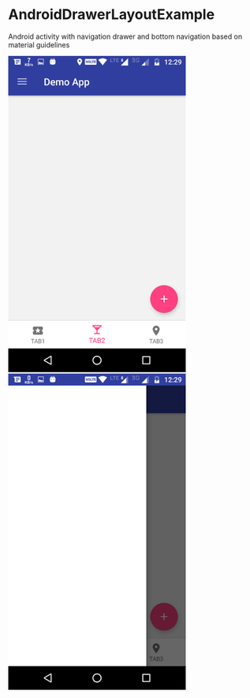 # AndroidDrawerLayoutExample
Android activity with navigation drawer and bottom navigation based on material guidelines
<p>
<img src="https://github.com/vrjgamer/AndroidDrawerLayoutExample/blob/master/Screenshot_20161224-122933.png" width="360" alt="ScreenShot 1"/> <img src="https://github.com/vrjgamer/AndroidDrawerLayoutExample/blob/master/Screenshot_20161224-122924.png" width="360" alt="ScreenShot 2" />
<p>
